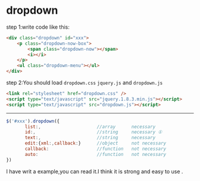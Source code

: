 # dropdown
step 1:write code like this:
```html
<div class="dropdown" id="xxx">
    <p class="dropdown-now-box">
        <span class="dropdown-now"></span>
        <i></i>
    </p>
    <ul class="dropdown-menu"></ul>
</div>
```
step 2:You should load `dropdown.css`  `jquery.js` and `dropdown.js`
```html
<link rel="stylesheet" href="dropdown.css" />
<script type="text/javascript" src="jquery.1.8.3.min.js"></script>
<script type="text/javascript" src="dropdown.js"></script>
```
----
```javascript
$('#xxx').dropdown({
       list:,                     //array      necessary
       id:,                       //string     necessary ①
       text:,                     //string     necessary
       edit:{xml:,callback:}      //object     not necessary
       callback:                  //function   not necessary
       auto:                      //function   not necessary
})
```
I have writ a example,you can read it.I think it is strong and easy to use .
